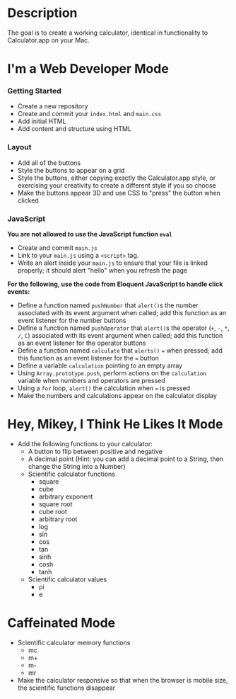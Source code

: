 # Description

The goal is to create a working calculator, identical in functionality to Calculator.app on your Mac.

# I'm a Web Developer Mode

### Getting Started

- Create a new repository
- Create and commit your `index.html` and `main.css`
- Add initial HTML
- Add content and structure using HTML

### Layout

- Add all of the buttons
- Style the buttons to appear on a grid
- Style the buttons, either copying exactly the Calculator.app style, or exercising your creativity to create a different style if you so choose
- Make the buttons appear 3D and use CSS to "press" the button when clicked

### JavaScript

**You are not allowed to use the JavaScript function `eval`**

- Create and commit `main.js`
- Link to your `main.js` using a `<script>` tag.
- Write an alert inside your `main.js` to ensure that your file is linked properly; it should alert "hello" when you refresh the page

**For the following, use the code from Eloquent JavaScript to handle click events:**

- Define a function named `pushNumber` that `alert()`s the number associated with its event argument when called; add this function as an event listener for the number buttons
- Define a function named `pushOperator` that `alert()`s the operator (`+`, `-`, `*`, `/`, `C`) associated with its event argument when called; add this function as an event listener for the operator buttons
- Define a function named `calculate` that `alerts()` `=` when pressed; add this function as an event listener for the `=` button
- Define a variable `calculation` pointing to an empty array
- Using `Array.prototype.push`, perform actions on the `calculation` variable when numbers and operators are pressed
- Using a `for` loop, `alert()` the calculation when `=` is pressed
- Make the numbers and calculations appear on the calculator display

# Hey, Mikey, I Think He Likes It Mode

- Add the following functions to your calculator:
  - A button to flip between positive and negative
  - A decimal point (Hint: you can add a decimal point to a String, then change the String into a Number)
  - Scientific calculator functions
    - square
    - cube
    - arbitrary exponent
    - square root
    - cube root
    - arbitrary root
    - log
    - sin
    - cos
    - tan
    - sinh
    - cosh
    - tanh
  - Scientific calculator values
    - pi
    - e

# Caffeinated Mode

- Scientific calculator memory functions
  - mc
  - m+
  - m-
  - mr
- Make the calculator responsive so that when the browser is mobile size, the scientific functions disappear
